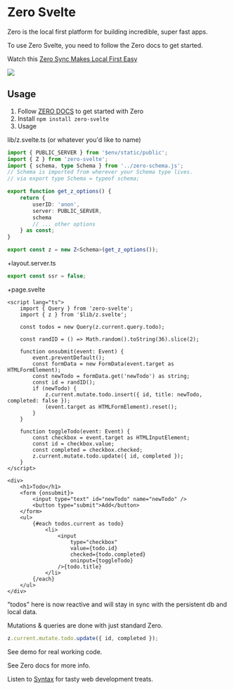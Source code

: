 # Zero Svelte

Zero is the local first platform for building incredible, super fast apps.

To use Zero Svelte, you need to follow the Zero docs to get started.

Watch this
[Zero Sync Makes Local First Easy](https://www.youtube.com/watch?v=hAxdOUgjctk&ab_channel=Syntax)

[<img src="./zero1.png">](https://www.youtube.com/watch?v=hAxdOUgjctk&ab_channel=Syntax)

## Usage

1. Follow [ZERO DOCS](https://zero.rocicorp.dev/docs/introduction) to get started with Zero
1. Install `npm install zero-svelte`
1. Usage

lib/z.svelte.ts (or whatever you'd like to name)

```ts
import { PUBLIC_SERVER } from '$env/static/public';
import { Z } from 'zero-svelte';
import { schema, type Schema } from '../zero-schema.js';
// Schema is imported from wherever your Schema type lives.
// via export type Schema = typeof schema;

export function get_z_options() {
	return {
		userID: 'anon',
		server: PUBLIC_SERVER,
		schema
		// ... other options
	} as const;
}

export const z = new Z<Schema>(get_z_options());
```

+layout.server.ts

```ts
export const ssr = false;
```

+page.svelte

```svelte
<script lang="ts">
	import { Query } from 'zero-svelte';
	import { z } from '$lib/z.svelte';

	const todos = new Query(z.current.query.todo);

	const randID = () => Math.random().toString(36).slice(2);

	function onsubmit(event: Event) {
		event.preventDefault();
		const formData = new FormData(event.target as HTMLFormElement);
		const newTodo = formData.get('newTodo') as string;
		const id = randID();
		if (newTodo) {
			z.current.mutate.todo.insert({ id, title: newTodo, completed: false });
			(event.target as HTMLFormElement).reset();
		}
	}

	function toggleTodo(event: Event) {
		const checkbox = event.target as HTMLInputElement;
		const id = checkbox.value;
		const completed = checkbox.checked;
		z.current.mutate.todo.update({ id, completed });
	}
</script>

<div>
	<h1>Todo</h1>
	<form {onsubmit}>
		<input type="text" id="newTodo" name="newTodo" />
		<button type="submit">Add</button>
	</form>
	<ul>
		{#each todos.current as todo}
			<li>
				<input
					type="checkbox"
					value={todo.id}
					checked={todo.completed}
					oninput={toggleTodo}
				/>{todo.title}
			</li>
		{/each}
	</ul>
</div>
```

"todos" here is now reactive and will stay in sync with the persistent db and local data.

Mutations & queries are done with just standard Zero.

```javascript
z.current.mutate.todo.update({ id, completed });
```

See demo for real working code.

See Zero docs for more info.

Listen to [Syntax](Syntax.fm) for tasty web development treats.

